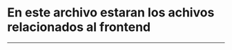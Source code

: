 # En este archivo estaran los achivos relacionados al frontend
-------------------------------------------------------------------